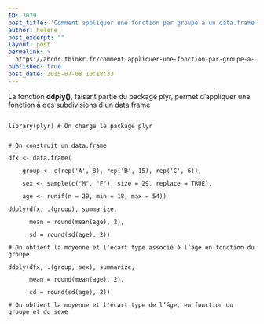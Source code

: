 ```yaml
---
ID: 3079
post_title: 'Comment appliquer une fonction par groupe à un data.frame et retourner un data.frame ? : ddply'
author: helene
post_excerpt: ""
layout: post
permalink: >
  https://abcdr.thinkr.fr/comment-appliquer-une-fonction-par-groupe-a-un-data-frame-et-retourner-un-data-frame-ddply/
published: true
post_date: 2015-07-08 10:18:33
---
```

<p>La fonction <b>ddply()</b>, faisant partie du package plyr, permet d’appliquer une fonction à des subdivisions d'un data.frame</p><p> <pre><code><br />library(plyr) # On charge le package plyr</p><p><br /># On construit un data.frame</p><p>dfx &lt;- data.frame(</p><p>    group &lt;- c(rep('A', 8), rep('B', 15), rep('C', 6)),</p><p>    sex &lt;- sample(c("M", "F"), size = 29, replace = TRUE),</p><p>    age &lt;- runif(n = 29, min = 18, max = 54))</p><p></p><p>ddply(dfx, .(group), summarize,</p><p>      mean = round(mean(age), 2),</p><p>      sd = round(sd(age), 2))</p><p># On obtient la moyenne et l'écart type associé à l’âge en fonction du groupe</p><p></p><p>ddply(dfx, .(group, sex), summarize,</p><p>      mean = round(mean(age), 2),</p><p>      sd = round(sd(age), 2))</p><p># On obtient la moyenne et l'écart type de l’âge, en fonction du groupe et du sexe<br /> </pre>   </p>